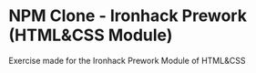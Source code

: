 # NPM Clone - Ironhack Prework (HTML&CSS Module)

Exercise made for the Ironhack Prework Module of HTML&CSS